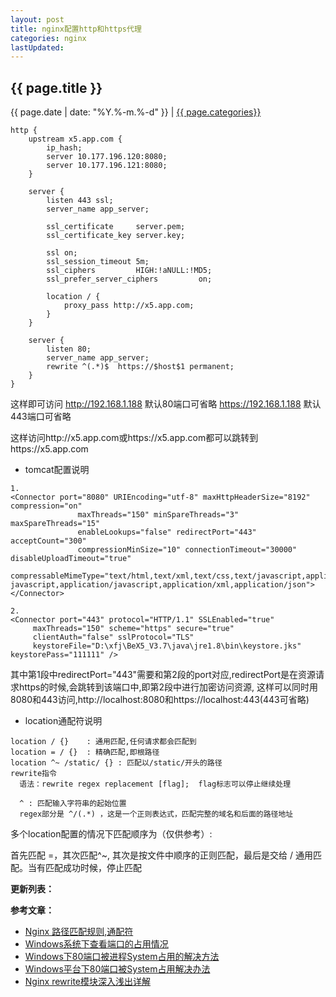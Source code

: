 ```yaml
---
layout: post
title: nginx配置http和https代理
categories: nginx
lastUpdated:
---
```


## {{ page.title }}

{{ page.date | date: "%Y.%-m.%-d" }} | <a href="/archive#{{ page.categories }}">{{ page.categories}}</a>

```
http {
	upstream x5.app.com {
	    ip_hash;
	    server 10.177.196.120:8080;
	    server 10.177.196.121:8080;
	}

	server {
	    listen 443 ssl;
	    server_name app_server;
	    
	    ssl_certificate     server.pem;
	    ssl_certificate_key server.key;

	    ssl on;
	    ssl_session_timeout 5m;
	    ssl_ciphers         HIGH:!aNULL:!MD5;
	    ssl_prefer_server_ciphers         on;

	    location / {
		    proxy_pass http://x5.app.com;
	    }
	}

	server {
	    listen 80;
	    server_name app_server;
	    rewrite ^(.*)$  https://$host$1 permanent;
	}
}
```

这样即可访问
http://192.168.1.188   默认80端口可省略
https://192.168.1.188  默认443端口可省略

这样访问http://x5.app.com或https://x5.app.com都可以跳转到https://x5.app.com

* tomcat配置说明

```
1.
<Connector port="8080" URIEncoding="utf-8" maxHttpHeaderSize="8192" compression="on"
               maxThreads="150" minSpareThreads="3" maxSpareThreads="15"
               enableLookups="false" redirectPort="443" acceptCount="300"
               compressionMinSize="10" connectionTimeout="30000" disableUploadTimeout="true" 
               compressableMimeType="text/html,text/xml,text/css,text/javascript,application/x-javascript,application/javascript,application/xml,application/json">	
</Connector>

2.
<Connector port="443" protocol="HTTP/1.1" SSLEnabled="true"
     maxThreads="150" scheme="https" secure="true"
     clientAuth="false" sslProtocol="TLS"
     keystoreFile="D:\xfj\BeX5_V3.7\java\jre1.8\bin\keystore.jks" keystorePass="111111" />
```

其中第1段中redirectPort="443"需要和第2段的port对应,redirectPort是在资源请求https的时候,会跳转到该端口中,即第2段中进行加密访问资源,
这样可以同时用8080和443访问,http://localhost:8080和https://localhost:443(443可省略)

* location通配符说明

```
location / {}    : 通用匹配,任何请求都会匹配到
location = / {}  : 精确匹配,即根路径
location ^~ /static/ {} : 匹配以/static/开头的路径
rewrite指令
  语法：rewrite regex replacement [flag];  flag标志可以停止继续处理

  ^ : 匹配输入字符串的起始位置
  regex部分是 ^/(.*) ，这是一个正则表达式，匹配完整的域名和后面的路径地址
```

多个location配置的情况下匹配顺序为（仅供参考）:

首先匹配 =，其次匹配^~, 其次是按文件中顺序的正则匹配，最后是交给 / 通用匹配。当有匹配成功时候，停止匹配

**更新列表：**



**参考文章：**

* [Nginx 路径匹配规则,通配符][1]
* [Windows系统下查看端口的占用情况][2]
* [Windows下80端口被进程System占用的解决方法][3]
* [Windows平台下80端口被System占用解决办法][4]
* [Nginx rewrite模块深入浅出详解][5]

[1]: https://blog.csdn.net/jy02149522/article/details/79066574
[2]: https://jingyan.baidu.com/article/15622f2432b952fdfcbea501.html
[3]: https://www.cnblogs.com/firstdream/p/8057646.html
[4]: https://jingyan.baidu.com/article/08b6a591b23ebe14a8092231.html
[5]: http://www.cnblogs.com/beyang/p/7832460.html